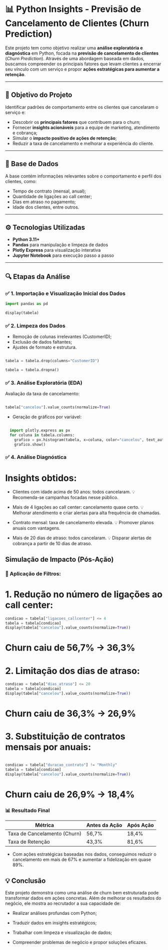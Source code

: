 # 📊 Python Insights - Previsão de Cancelamento de Clientes (Churn Prediction)

Este projeto tem como objetivo realizar uma **análise exploratória e diagnóstica** em Python, focada na **previsão de cancelamento de clientes** (*Churn Prediction*). Através de uma abordagem baseada em dados, buscamos compreender os principais fatores que levam clientes a encerrar seu vínculo com um serviço e propor **ações estratégicas para aumentar a retenção**.

---

## 🧠 Objetivo do Projeto

Identificar padrões de comportamento entre os clientes que cancelaram o serviço e:

- Descobrir os **principais fatores** que contribuem para o churn;
- Fornecer **insights acionáveis** para a equipe de marketing, atendimento e cobrança;
- Simular o **impacto positivo de ações de retenção**;
- Reduzir a taxa de cancelamento e melhorar a experiência do cliente.

---

## 📁 Base de Dados

A base contém informações relevantes sobre o comportamento e perfil dos clientes, como:

- Tempo de contrato (mensal, anual);
- Quantidade de ligações ao call center;
- Dias em atraso no pagamento;
- Idade dos clientes, entre outros.

---

## ⚙️ Tecnologias Utilizadas

- **Python 3.11+**
- **Pandas** para manipulação e limpeza de dados
- **Plotly Express** para visualização interativa
- **Jupyter Notebook** para execução passo a passo

---

## 🔍 Etapas da Análise


### ✅ 1. Importação e Visualização Inicial dos Dados

```python
import pandas as pd

display(tabela)

```


### ✅ 2. Limpeza dos Dados

- Remoção de colunas irrelevantes (CustomerID);
- Exclusão de dados faltantes;
- Ajustes de formato e estrutura.

```python

tabela = tabela.drop(columns="CustomerID")

tabela = tabela.dropna()

```

### ✅ 3. Análise Exploratória (EDA)

Avaliação da taxa de cancelamento:

```python

tabela["cancelou"].value_counts(normalize=True)

```

- Geração de gráficos por variável:

```python

  import plotly.express as px
  for coluna in tabela.columns:
    grafico = px.histogram(tabela, x=coluna, color="cancelou", text_auto=True)
    grafico.show()

```


### ✅ 4. Análise Diagnóstica

# Insights obtidos:

  - Clientes com idade acima de 50 anos: todos cancelaram.
  💡 Recomenda-se campanhas focadas nesse público.

  - Mais de 4 ligações ao call center: cancelamento quase certo.
  💡 Melhorar atendimento e criar alertas para alta frequência de chamadas.

  - Contrato mensal: taxa de cancelamento elevada.
  💡 Promover planos anuais com vantagens.

  - Mais de 20 dias de atraso: todos cancelaram.
  💡 Disparar alertas de cobrança a partir de 10 dias de atraso.


## Simulação de Impacto (Pós-Ação)
### 🔧 Aplicação de Filtros:

# 1. Redução no número de ligações ao call center:

```python
condicao = tabela["ligacoes_callcenter"] <= 4
tabela = tabela[condicao]
display(tabela["cancelou"].value_counts(normalize=True))

```
# Churn caiu de 56,7% → 36,3%

# 2. Limitação dos dias de atraso:

```python
condicao = tabela["dias_atraso"] <= 20
tabela = tabela[condicao]
display(tabela["cancelou"].value_counts(normalize=True))

```

# Churn caiu de 36,3% → 26,9%


# 3. Substituição de contratos mensais por anuais:

```python

condicao = tabela["duracao_contrato"] != "Monthly"
tabela = tabela[condicao]
display(tabela["cancelou"].value_counts(normalize=True))

```

# Churn caiu de 26,9% → 18,4%

### 📊 Resultado Final

| Métrica                      | Antes da Ação | Após Ação |
| ---------------------------- | ------------- | --------- |
| Taxa de Cancelamento (Churn) | 56,7%         | 18,4%     |
| Taxa de Retenção             | 43,3%         | 81,6%     |


- Com ações estratégicas baseadas nos dados, conseguimos reduzir o cancelamento em mais de 67% e aumentar a fidelização em quase 89%.


## 💡 Conclusão

Este projeto demonstra como uma análise de churn bem estruturada pode transformar dados em ações concretas. Além de melhorar os resultados do negócio, ele mostra ao recrutador a sua capacidade de:

- Realizar análises profundas com Python;

- Traduzir dados em insights estratégicos;

- Trabalhar com limpeza e visualização de dados;

- Compreender problemas de negócio e propor soluções eficazes.

  
